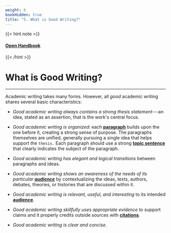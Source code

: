 ```yaml
---
weight: 6
bookHidden: true
title: "5. What is Good Writing?"
---
```


{{< hint note >}} 
#### <i class="fas fa-dot-circle"></i> [**Open Handbook**](/resources/open-handbook) 
{{< /hint >}}

# What is Good Writing?

---

Academic writing takes many forms. However, all *good* academic writing
shares several basic characteristics:

-   *Good academic writing always contains a strong thesis statement*---an idea, stated as an assertion, that is the work's central focus.

-   *Good academic writing is organized*: each [**paragraph**](/resources/open-handbook/chapter-7)
    builds upon the one before it, creating a strong sense of purpose.
    The paragraphs themselves are unified, generally pursuing a single
    idea that helps support the `thesis.` Each paragraph should use a
    strong [**topic sentence**](/resources/open-handbook/chapter-7) that clearly indicates the subject of the
    paragraph.

-   *Good academic writing has elegant and logical transitions* between paragraphs and ideas.

-   *Good academic writing shows an awareness of the needs of its particular [**audience**](/resources/open-handbook/chapter-3)* by contextualizing the ideas, texts, authors, debates, theories, or histories that are discussed within it.

-   *Good academic writing is relevant, useful, and interesting* to its intended [**audience**](/resources/open-handbook/chapter-3).

-   *Good academic writing skillfully uses appropriate evidence* to support claims and it properly credits outside sources with [**citations**](/resources/open-handbook/chapter-11).

-   *Good academic writing is clear and concise*.


